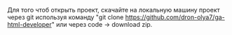 Для того чтоб открыть проект, скачайте на локальную машину проект через git используя команду "git clone https://github.com/dron-olya7/ga-html-developer" или через code -> download zip.
